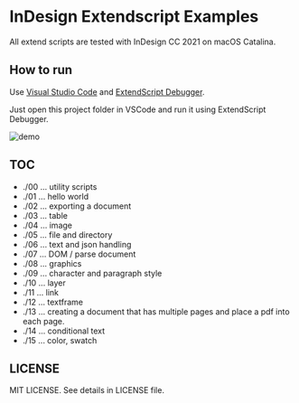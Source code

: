 # InDesign Extendscript Examples

All extend scripts are tested with InDesign CC 2021 on macOS Catalina.


## How to run

Use [Visual Studio Code](https://code.visualstudio.com/) and [ExtendScript Debugger](https://marketplace.visualstudio.com/items?itemName=Adobe.extendscript-debug).

Just open this project folder in VSCode and run it using ExtendScript Debugger.

![demo](https://github.com/mindboard/indesign-extendscript/blob/master/demo.gif)


## TOC

- ./00 ... utility scripts
- ./01 ... hello world
- ./02 ... exporting a document
- ./03 ... table
- ./04 ... image
- ./05 ... file and directory 
- ./06 ... text and json handling
- ./07 ... DOM / parse document
- ./08 ... graphics
- ./09 ... character and paragraph style
- ./10 ... layer
- ./11 ... link
- ./12 ... textframe
- ./13 ... creating a document that has multiple pages and place a pdf into each page.
- ./14 ... conditional text
- ./15 ... color, swatch


## LICENSE

MIT LICENSE.
See details in LICENSE file.
